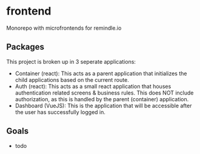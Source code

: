 # frontend
Monorepo with microfrontends for remindle.io

## Packages
This project is broken up in 3 seperate applications:

- Container (react): This acts as a parent application that initializes the child applications based on the current route.
- Auth (react): This acts as a small react application that houses authentication related screens & business rules. This does NOT include authorization, as this is handled by the parent (container) application.
- Dashboard (VueJS): This is the application that will be accessible after the user has successfully logged in.

## Goals
- todo